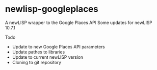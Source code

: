 newlisp-googleplaces
====================

A newLISP wrapper to the Google Places API
Some updates for newLISP 10.7.1

Todo
* Update to new Google Places API parameters
* Update pathes to libraries
* Update to current newLISP version
* Cloning to git repository